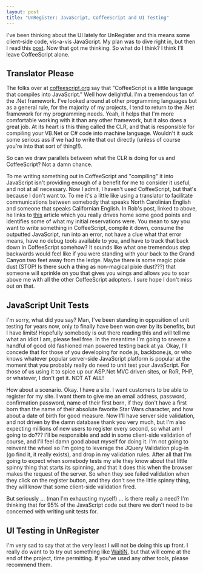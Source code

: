 ```yaml
---
layout: post
title: "UnRegister: JavaScript, CoffeeScript and UI Testing"
---
```


I've been thinking about the UI lately for UnRegister and this means some client-side code, vis-a-vis JavaScript. My plan was to dive right in, but then I read this [post](http://wekeroad.com/2012/03/21/coffeescript-or-straight-up-js-i-suck-either-way/). Now that got me thinking. So what do I think? I think I'll leave CoffeeScript alone.

## Translator Please

The folks over at [coffeescript.org](http://coffeescript.org/) say that "CoffeeScript is a little language that compiles into JavaScript." Well how delightful. I'm a tremendous fan of the .Net framework. I've looked around at other programming languages but as a general rule, for the majority of my projects, I tend to return to the .Net framework for my programming needs. Yeah, it helps that I'm more comfortable working with it than any other framework, but it also does a great job. At its heart is this thing called the CLR, and that is responsible for compiling your VB.Net or C# code into machine language. Wouldn't it suck some serious ass if we had to write that out directly (unless of course you're into that sort of thing!!).

So can we draw parallels between what the CLR is doing for us and CoffeeScript? Not a damn chance.

To me writing something out in CoffeeScript and "compiling" it into JavaScript isn't providing enough of a benefit for me to consider it useful, and not at all necessary. Now I admit, I haven't used CoffeeScript, but that's because I don't want to. To me it's a little like using a translator to facilitate communications between somebody that speaks North Carolinian English and someone that speaks Californian English. In Rob's post, linked to above, he links to [this](http://ryanflorence.com/2011/2012/case-against-coffeescript/) article which you really drives home some good points and identifies some of what my initial reservations were. You mean to say you want to write something in CoffeeScript, compile it down, consume the outputted JavaScript, run into an error, not have a clue what that error means, have no debug tools available to you, and have to track that back down in CoffeeScript somehow? It sounds like what one tremendous step backwards would feel like if you were standing with your back to the Grand Canyon two feet away from the ledge. Maybe there is some magic pixie dust (STOP! Is there such a thing as non-magical pixie dust???) that someone will sprinkle on you that gives you wings and allows you to soar above me with all the other CoffeeScript adopters. I sure hope I don't miss out on that.

## JavaScript Unit Tests

I'm sorry, what did you say? Man, I've been standing in opposition of unit testing for years now, only to finally have been won over by its benefits, but I have limits! Hopefully somebody is out there reading this and will tell me what an idiot I am, please feel free. In the meantime I'm going to sneeze a handful of good old fashioned man powered testing back at ya. Okay, I'll concede that for those of you developing for node.js, backbone.js, or who knows whatever popular server-side JavaScript platform is popular at the moment that you probably really do need to unit test your JavaScript. For those of us using it to spice up our ASP.Net MVC driven sites, or RoR, PHP, or whatever, I don't get it. NOT AT ALL!

How about a scenario. Okay. I have a site. I want customers to be able to register for my site. I want them to give me an email address, password, confirmation password, name of their first born, if they don't have a first born than the name of their absolute favorite Star Wars character, and how about a date of birth for good measure. Now I'll have server side validation, and not driven by the damn database thank you very much, but I'm also expecting millions of new users to register every second, so what am I going to do??? I'll be responsible and add in some client-side validation of course, and I'll feel damn good about myself for doing it. I'm not going to reinvent the wheel so I'm going to leverage the JQuery Validation plug-in (go find it, it really exists), and drop in my validation rules. After all that I'm going to expect when somebody tests my site they know about that little spinny thing that starts its spinning, and that it does this when the browser makes the request of the server. So when they see failed validation when they click on the register button, and they don't see the little spinny thing, they will know that some client-side validation fired.

But seriously ... (man I'm exhausting myself) ... is there really a need? I'm thinking that for 95% of the JavaScript code out there we don't need to be concerned with writing unit tests for.

## UI Testing in UnRegister

I'm very sad to say that at the very least I will not be doing this up front. I really do want to to try out something like [WaitiN](http://watin.org/), but that will come at the end of the project, time permitting. If you've used any other tools, please recommend them.